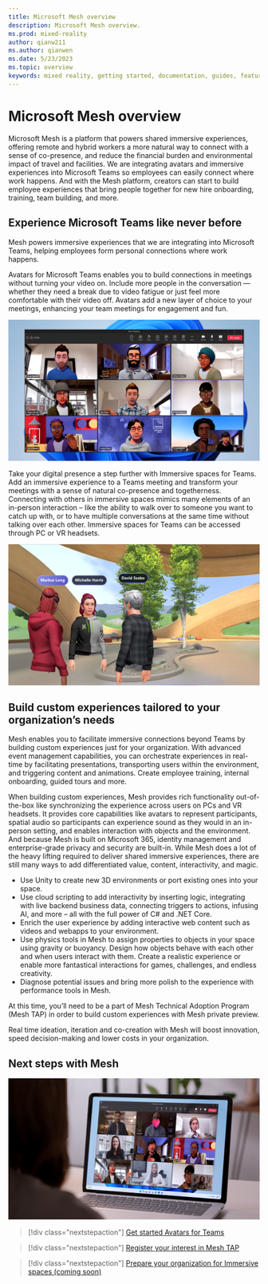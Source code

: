 ```yaml
---
title: Microsoft Mesh overview
description: Microsoft Mesh overview.
ms.prod: mixed-reality
author: qianw211
ms.author: qianwen
ms.date: 5/23/2023
ms.topic: overview
keywords: mixed reality, getting started, documentation, guides, features, holograms
---
```


# Microsoft Mesh overview

Microsoft Mesh is a platform that powers shared immersive experiences, offering remote and hybrid workers a more natural way to connect with a sense of co-presence, and reduce the financial burden and environmental impact of travel and facilities. We are integrating avatars and immersive experiences into Microsoft Teams so employees can easily connect where work happens. And with the Mesh platform, creators can start to build employee experiences that bring people together for new hire onboarding, training, team building, and more. 

## Experience Microsoft Teams like never before

Mesh powers immersive experiences that we are integrating into Microsoft Teams, helping employees form personal connections where work happens. 

Avatars for Microsoft Teams enables you to build connections in meetings without turning your video on. Include more people in the conversation — whether they need a break due to video fatigue or just feel more comfortable with their video off. Avatars add a new layer of choice to your meetings, enhancing your team meetings for engagement and fun. 

![An image of people meeting in Microsoft Teams as avatars.](media/avatars-hero-image.png)

Take your digital presence a step further with Immersive spaces for Teams. Add an immersive experience to a Teams meeting and transform your meetings with a sense of natural co-presence and togetherness. Connecting with others in immersive spaces mimics many elements of an in-person interaction – like the ability to walk over to someone you want to catch up with, or to have multiple conversations at the same time without talking over each other. Immersive spaces for Teams can be accessed through PC or VR headsets.

![An image of people meeting in Mesh Immersive spaces for Teams as avatars.](media/immersive-space-meeting.png)

## Build custom experiences tailored to your organization’s needs

Mesh enables you to facilitate immersive connections beyond Teams by building custom experiences just for your organization. With advanced event management capabilities, you can orchestrate experiences in real-time by facilitating presentations, transporting users within the environment, and triggering content and animations. Create employee training, internal onboarding, guided tours and more.

When building custom experiences, Mesh provides rich functionality out-of-the-box like synchronizing the experience across users on PCs and VR headsets. It provides core capabilities like avatars to represent participants, spatial audio so participants can experience sound as they would in an in-person setting, and enables interaction with objects and the environment. And because Mesh is built on Microsoft 365, identity management and enterprise-grade privacy and security are built-in. While Mesh does a lot of the heavy lifting required to deliver shared immersive experiences, there are still many ways to add differentiated value, content, interactivity, and magic. 

* Use Unity to create new 3D environments or port existing ones into your space. 
* Use cloud scripting to add interactivity by inserting logic, integrating with live backend business data, connecting triggers to actions, infusing AI, and more – all with the full power of C# and .NET Core.
* Enrich the user experience by adding interactive web content such as videos and webapps to your environment.
* Use physics tools in Mesh to assign properties to objects in your space using gravity or buoyancy. Design how objects behave with each other and when users interact with them. Create a realistic experience or enable more fantastical interactions for games, challenges, and endless creativity.
* Diagnose potential issues and bring more polish to the experience with performance tools in Mesh.

At this time, you’ll need to be a part of Mesh Technical Adoption Program (Mesh TAP) in order to build custom experiences with Mesh private preview.

Real time ideation, iteration and co-creation with Mesh will boost innovation, speed decision-making and lower costs in your organization.

## Next steps with Mesh

![An image of people meeting in Microsoft Teams as avatars.](media/avatars-in-meetings.png)

   > [!div class="nextstepaction"]
   > [Get started Avatars for Teams](http://support.microsoft.com/topic/5384e7b7-30c7-4bcb-8065-0c9e830cc8ad)

   > [!div class="nextstepaction"]
   > [Register your interest in Mesh TAP](https://aka.ms/JoinMeshTAP)

   > [!div class="nextstepaction"]
   > [Prepare your organization for Immersive spaces (coming soon)](/microsoftteams/public-preview-doc-updates)



